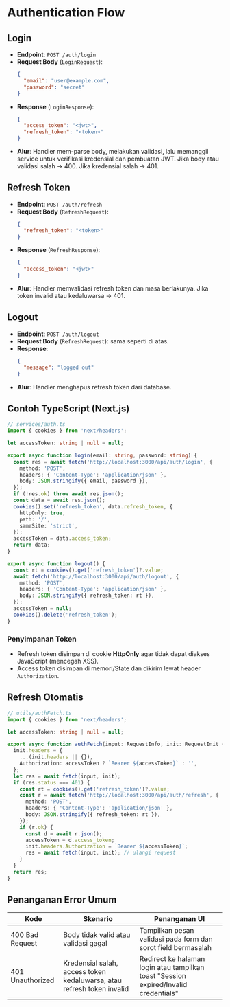 # Authentication Flow

## Login
- **Endpoint**: `POST /auth/login`
- **Request Body** (`LoginRequest`):
  ```json
  {
    "email": "user@example.com",
    "password": "secret"
  }
  ```
- **Response** (`LoginResponse`):
  ```json
  {
    "access_token": "<jwt>",
    "refresh_token": "<token>"
  }
  ```
- **Alur**: Handler mem-parse body, melakukan validasi, lalu memanggil service untuk verifikasi kredensial dan pembuatan JWT. Jika body atau validasi salah → 400. Jika kredensial salah → 401.

## Refresh Token
- **Endpoint**: `POST /auth/refresh`
- **Request Body** (`RefreshRequest`):
  ```json
  {
    "refresh_token": "<token>"
  }
  ```
- **Response** (`RefreshResponse`):
  ```json
  {
    "access_token": "<jwt>"
  }
  ```
- **Alur**: Handler memvalidasi refresh token dan masa berlakunya. Jika token invalid atau kedaluwarsa → 401.

## Logout
- **Endpoint**: `POST /auth/logout`
- **Request Body** (`RefreshRequest`): sama seperti di atas.
- **Response**:
  ```json
  {
    "message": "logged out"
  }
  ```
- **Alur**: Handler menghapus refresh token dari database.

## Contoh TypeScript (Next.js)
```ts
// services/auth.ts
import { cookies } from 'next/headers';

let accessToken: string | null = null;

export async function login(email: string, password: string) {
  const res = await fetch('http://localhost:3000/api/auth/login', {
    method: 'POST',
    headers: { 'Content-Type': 'application/json' },
    body: JSON.stringify({ email, password }),
  });
  if (!res.ok) throw await res.json();
  const data = await res.json();
  cookies().set('refresh_token', data.refresh_token, {
    httpOnly: true,
    path: '/',
    sameSite: 'strict',
  });
  accessToken = data.access_token;
  return data;
}

export async function logout() {
  const rt = cookies().get('refresh_token')?.value;
  await fetch('http://localhost:3000/api/auth/logout', {
    method: 'POST',
    headers: { 'Content-Type': 'application/json' },
    body: JSON.stringify({ refresh_token: rt }),
  });
  accessToken = null;
  cookies().delete('refresh_token');
}
```

### Penyimpanan Token
- Refresh token disimpan di cookie **HttpOnly** agar tidak dapat diakses JavaScript (mencegah XSS).
- Access token disimpan di memori/State dan dikirim lewat header `Authorization`.

## Refresh Otomatis
```ts
// utils/authFetch.ts
import { cookies } from 'next/headers';

let accessToken: string | null = null;

export async function authFetch(input: RequestInfo, init: RequestInit = {}) {
  init.headers = {
    ...(init.headers || {}),
    Authorization: accessToken ? `Bearer ${accessToken}` : '',
  };
  let res = await fetch(input, init);
  if (res.status === 401) {
    const rt = cookies().get('refresh_token')?.value;
    const r = await fetch('http://localhost:3000/api/auth/refresh', {
      method: 'POST',
      headers: { 'Content-Type': 'application/json' },
      body: JSON.stringify({ refresh_token: rt }),
    });
    if (r.ok) {
      const d = await r.json();
      accessToken = d.access_token;
      init.headers.Authorization = `Bearer ${accessToken}`;
      res = await fetch(input, init); // ulangi request
    }
  }
  return res;
}
```

## Penanganan Error Umum
| Kode | Skenario | Penanganan UI |
|------|----------|---------------|
| 400 Bad Request | Body tidak valid atau validasi gagal | Tampilkan pesan validasi pada form dan sorot field bermasalah |
| 401 Unauthorized | Kredensial salah, access token kedaluwarsa, atau refresh token invalid | Redirect ke halaman login atau tampilkan toast \"Session expired/Invalid credentials\" |

